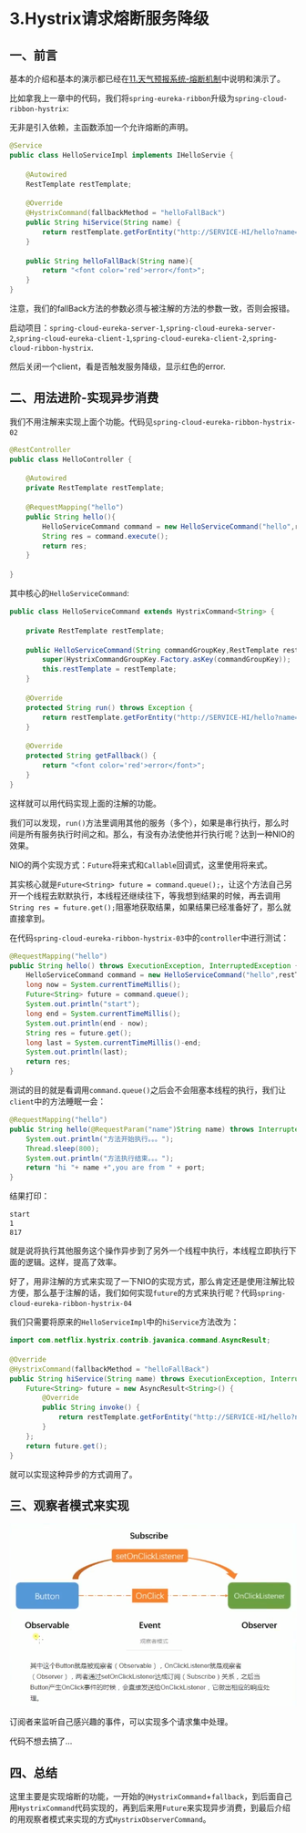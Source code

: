 # 3.Hystrix请求熔断服务降级

## 一、前言

基本的介绍和基本的演示都已经在[11.天气预报系统-熔断机制](https://github.com/sunweiguo/swgBook/blob/master/spring-cloud-weather-action/11/11.%E5%A4%A9%E6%B0%94%E9%A2%84%E6%8A%A5%E7%B3%BB%E7%BB%9F-%E7%86%94%E6%96%AD%E6%9C%BA%E5%88%B6.md)中说明和演示了。


比如拿我上一章中的代码，我们将`spring-eureka-ribbon`升级为`spring-cloud-ribbon-hystrix`:

无非是引入依赖，主函数添加一个允许熔断的声明。

```java
@Service
public class HelloServiceImpl implements IHelloServie {

    @Autowired
    RestTemplate restTemplate;

    @Override
    @HystrixCommand(fallbackMethod = "helloFallBack")
    public String hiService(String name) {
        return restTemplate.getForEntity("http://SERVICE-HI/hello?name="+name,String.class).getBody();
    }

    public String helloFallBack(String name){
        return "<font color='red'>error</font>";
    }
}
```

注意，我们的fallBack方法的参数必须与被注解的方法的参数一致，否则会报错。

启动项目：`spring-cloud-eureka-server-1`,`spring-cloud-eureka-server-2`,`spring-cloud-eureka-client-1`,`spring-cloud-eureka-client-2`,`spring-cloud-ribbon-hystrix`.

然后关闭一个client，看是否触发服务降级，显示红色的error.


## 二、用法进阶-实现异步消费

我们不用注解来实现上面个功能。代码见`spring-cloud-eureka-ribbon-hystrix-02`


```java
@RestController
public class HelloController {

    @Autowired
    private RestTemplate restTemplate;

    @RequestMapping("hello")
    public String hello(){
        HelloServiceCommand command = new HelloServiceCommand("hello",restTemplate);
        String res = command.execute();
        return res;
    }

}
```
其中核心的`HelloServiceCommand`:

```java
public class HelloServiceCommand extends HystrixCommand<String> {

    private RestTemplate restTemplate;

    public HelloServiceCommand(String commandGroupKey,RestTemplate restTemplate) {
        super(HystrixCommandGroupKey.Factory.asKey(commandGroupKey));
        this.restTemplate = restTemplate;
    }

    @Override
    protected String run() throws Exception {
        return restTemplate.getForEntity("http://SERVICE-HI/hello?name='swg'",String.class).getBody();
    }

    @Override
    protected String getFallback() {
        return "<font color='red'>error</font>";
    }
}
```
这样就可以用代码实现上面的注解的功能。


我们可以发现，`run()`方法里调用其他的服务（多个），如果是串行执行，那么时间是所有服务执行时间之和。那么，有没有办法使他并行执行呢？达到一种NIO的效果。

NIO的两个实现方式：`Future`将来式和`Callable`回调式，这里使用将来式。

其实核心就是`Future<String> future = command.queue();`，让这个方法自己另开一个线程去默默执行，本线程还继续往下，等我想到结果的时候，再去调用`String res = future.get();`阻塞地获取结果，如果结果已经准备好了，那么就直接拿到。

在代码`spring-cloud-eureka-ribbon-hystrix-03`中的`controller`中进行测试：


```java
@RequestMapping("hello")
public String hello() throws ExecutionException, InterruptedException {
    HelloServiceCommand command = new HelloServiceCommand("hello",restTemplate);
    long now = System.currentTimeMillis();
    Future<String> future = command.queue();
    System.out.println("start");
    long end = System.currentTimeMillis();
    System.out.println(end - now);
    String res = future.get();
    long last = System.currentTimeMillis()-end;
    System.out.println(last);
    return res;
}
```


测试的目的就是看调用`command.queue()`之后会不会阻塞本线程的执行，我们让`client`中的方法睡眠一会：


```java
@RequestMapping("hello")
public String hello(@RequestParam("name")String name) throws InterruptedException {
    System.out.println("方法开始执行。。。");
    Thread.sleep(800);
    System.out.println("方法执行结束。。。");
    return "hi "+ name +",you are from " + port;
}
```
结果打印：


```
start
1
817
```

就是说将执行其他服务这个操作异步到了另外一个线程中执行，本线程立即执行下面的逻辑。这样，提高了效率。

好了，用非注解的方式来实现了一下NIO的实现方式，那么肯定还是使用注解比较方便，那么基于注解的话，我们如何实现`future`的方式来执行呢？代码`spring-cloud-eureka-ribbon-hystrix-04`

我们只需要将原来的`HelloServiceImpl`中的`hiService`方法改为：


```java
import com.netflix.hystrix.contrib.javanica.command.AsyncResult;

@Override
@HystrixCommand(fallbackMethod = "helloFallBack")
public String hiService(String name) throws ExecutionException, InterruptedException {
    Future<String> future = new AsyncResult<String>() {
        @Override
        public String invoke() {
            return restTemplate.getForEntity("http://SERVICE-HI/hello?name="+name,String.class).getBody();
        }
    };
    return future.get();
}
```
就可以实现这种异步的方式调用了。


## 三、观察者模式来实现

<div align="center">
    <img src="../../pic/spring-cloud-modules/观察者模式来结合hystrix.png" >
</div>

订阅者来监听自己感兴趣的事件，可以实现多个请求集中处理。

代码不想去搞了...

## 四、总结

这里主要是实现熔断的功能，一开始的`@HystrixCommand`+`fallback`，到后面自己用`HystrixCommand`代码实现的，再到后来用`Future`来实现异步消费，到最后介绍的用观察者模式来实现的方式`HystrixObserverCommand`。